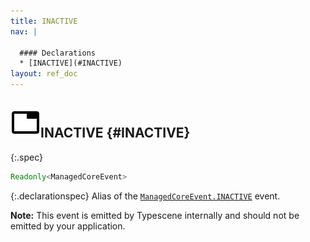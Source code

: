 ```yaml
---
title: INACTIVE
nav: |

  #### Declarations
  * [INACTIVE](#INACTIVE)
layout: ref_doc
---
```


## ![](/assets/icons/spec-var.svg)INACTIVE {#INACTIVE}
{:.spec}

```typescript
Readonly<ManagedCoreEvent>
```
{:.declarationspec}
Alias of the [`ManagedCoreEvent.INACTIVE`](./ManagedCoreEvent#ManagedCoreEvent:INACTIVE) event.

**Note:** This event is emitted by Typescene internally and should not be emitted by your application.

